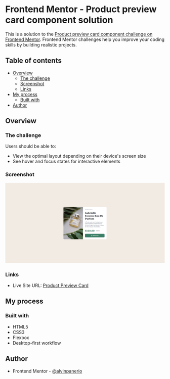 # Frontend Mentor - Product preview card component solution

This is a solution to the [Product preview card component challenge on Frontend Mentor](https://www.frontendmentor.io/challenges/product-preview-card-component-GO7UmttRfa). Frontend Mentor challenges help you improve your coding skills by building realistic projects. 

## Table of contents

- [Overview](#overview)
  - [The challenge](#the-challenge)
  - [Screenshot](#screenshot)
  - [Links](#links)
- [My process](#my-process)
  - [Built with](#built-with)
- [Author](#author)

## Overview

### The challenge

Users should be able to:

- View the optimal layout depending on their device's screen size
- See hover and focus states for interactive elements

### Screenshot

![](./images/preview.png)

### Links

- Live Site URL: [Product Preview Card](https://productpreviewcardap.netlify.app/)

## My process

### Built with

- HTML5
- CSS3
- Flexbox
- Desktop-first workflow

## Author

- Frontend Mentor - [@alvinpanerio](https://www.frontendmentor.io/profile/alvinpanerio)

